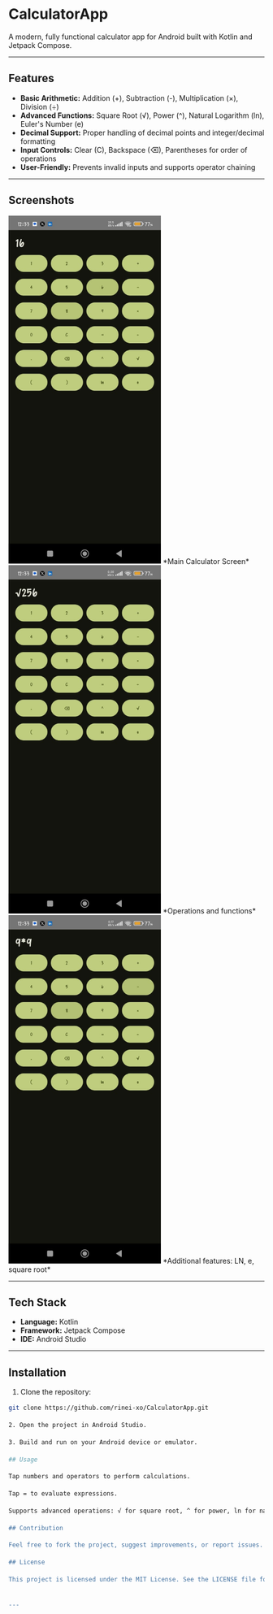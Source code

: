 # CalculatorApp

A modern, fully functional calculator app for Android built with Kotlin and Jetpack Compose.

---

## Features

- **Basic Arithmetic:** Addition (+), Subtraction (-), Multiplication (×), Division (÷)
- **Advanced Functions:** Square Root (√), Power (^), Natural Logarithm (ln), Euler's Number (e)
- **Decimal Support:** Proper handling of decimal points and integer/decimal formatting
- **Input Controls:** Clear (C), Backspace (⌫), Parentheses for order of operations
- **User-Friendly:** Prevents invalid inputs and supports operator chaining

---

## Screenshots

<img src="screenshots/screenshot1.jpg" width="300"/>  
*Main Calculator Screen*

<img src="screenshots/screenshot2.jpg" width="300"/>  
*Operations and functions*

<img src="screenshots/screenshot3.jpg" width="300"/>  
*Additional features: LN, e, square root*

---


## Tech Stack

- **Language:** Kotlin
- **Framework:** Jetpack Compose
- **IDE:** Android Studio

---

## Installation
1. Clone the repository:
```bash
git clone https://github.com/rinei-xo/CalculatorApp.git

2. Open the project in Android Studio.

3. Build and run on your Android device or emulator.

## Usage

Tap numbers and operators to perform calculations.

Tap = to evaluate expressions.

Supports advanced operations: √ for square root, ^ for power, ln for natural logarithm, and e for Euler's number.

## Contribution

Feel free to fork the project, suggest improvements, or report issues.

## License

This project is licensed under the MIT License. See the LICENSE file for details.


---

